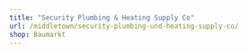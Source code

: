 ```yaml
---
title: "Security Plumbing & Heating Supply Co"
url: /middletown/security-plumbing-und-heating-supply-co/
shop: Baumarkt
---
```

